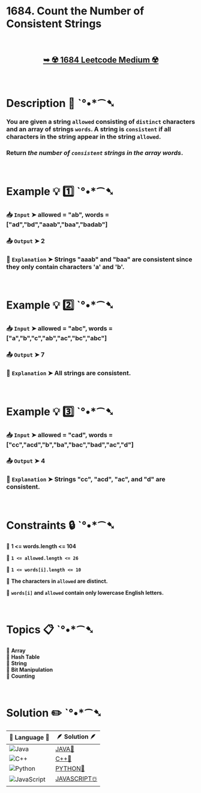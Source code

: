 # 1684. Count the Number of Consistent Strings

</br>

<h2 align="center"> 

<a href="https://leetcode.com/problems/count-the-number-of-consistent-strings/description/?envType=daily-question&envId=2024-09-12"><strong>➥ ☢️ 1684 Leetcode Medium ☢️ </strong></a>
</h2>

</br>

# Description 📜 ˋ°•*⁀➷

### You are given a string `allowed` consisting of `distinct` characters and an array of strings `words`. A string is `consistent` if all characters in the string appear in the string `allowed`.

### Return *the number of `consistent` strings in the array words*.

</br>

# Example 💡 1️⃣ ˋ°•*⁀➷

  ### 📥 `Input`  ➤  allowed = "ab", words = ["ad","bd","aaab","baa","badab"]

  ### 📤 `Output`  ➤ 2

  ### 🔦 `Explanation`  ➤  Strings "aaab" and "baa" are consistent since they only contain characters 'a' and 'b'.

</br>

# Example 💡 2️⃣ ˋ°•*⁀➷

  ### 📥 `Input` ➤ allowed = "abc", words = ["a","b","c","ab","ac","bc","abc"]

  ### 📤 `Output`  ➤ 7

  ### 🔦 `Explanation` ➤ All strings are consistent.


</br>

# Example 💡 3️⃣ ˋ°•*⁀➷

  ### 📥 `Input` ➤  allowed = "cad", words = ["cc","acd","b","ba","bac","bad","ac","d"]

  ### 📤 `Output`  ➤ 4

  ### 🔦 `Explanation`  ➤ Strings "cc", "acd", "ac", and "d" are consistent.

</br>

# Constraints 🔒 ˋ°•*⁀➷

🔹 **1 <= words.length <= 104** </br>

🔹 **`1 <= allowed.length <= 26`** </br>

🔹 **`1 <= words[i].length <= 10`** </br>

🔹 **The characters in `allowed` are distinct.** </br>

🔹 **`words[i]` and `allowed` contain only lowercase English letters.** </br>

</br>

# Topics 📋 ˋ°•*⁀➷

🔸 **Array**  </br>
🔸 **Hash Table**  </br>
🔸 **String**  </br>
🔸 **Bit Manipulation**  </br>
🔸 **Counting**  </br>

</br>

# Solution ✏️ ˋ°•*⁀➷

| 📒 Language 📒  | 🪶 Solution 🪶 |
| ------------- | ------------- |
|  ![Java](https://img.shields.io/badge/java-%23ED8B00.svg?style=for-the-badge&logo=openjdk&logoColor=white)  | [JAVA🍁]() |
|  ![C++](https://img.shields.io/badge/c++-%2300599C.svg?style=for-the-badge&logo=c%2B%2B&logoColor=white)  | [C++🎲]()  |
|  ![Python](https://img.shields.io/badge/python-3670A0?style=for-the-badge&logo=python&logoColor=ffdd54)    | [PYTHON🍰]() |
| ![JavaScript](https://img.shields.io/badge/javascript-%23323330.svg?style=for-the-badge&logo=javascript&logoColor=%23F7DF1E)   | [JAVASCRIPT☃️]() |
